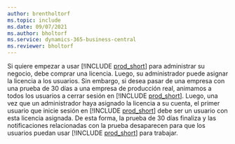 ```yaml
---
author: brentholtorf
ms.topic: include
ms.date: 09/07/2021
ms.author: bholtorf
ms.service: dynamics-365-business-central
ms.reviewer: bholtorf
---
```

Si quiere empezar a usar [!INCLUDE [prod_short](../includes/prod_short.md)] para administrar su negocio, debe comprar una licencia. Luego, su administrador puede asignar la licencia a los usuarios. Sin embargo, si desea pasar de una empresa con una prueba de 30 días a una empresa de producción real, animamos a todos los usuarios a cerrar sesión en [!INCLUDE [prod_short](../includes/prod_short.md)]. Luego, una vez que un administrador haya asignado la licencia a su cuenta, el primer usuario que inicie sesión en [!INCLUDE [prod_short](../includes/prod_short.md)] debe ser un usuario con esta licencia asignada. De esta forma, la prueba de 30 días finaliza y las notificaciones relacionadas con la prueba desaparecen para que los usuarios puedan usar [!INCLUDE [prod_short](../includes/prod_short.md)] para trabajar.
